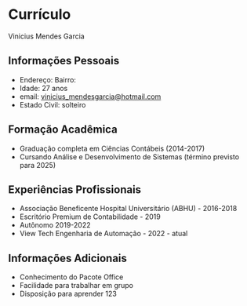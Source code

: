 # Currículo
Vinicius Mendes Garcia

## Informações Pessoais
 - Endereço:  Bairro:
 - Idade: 27 anos
 - email: vinicius_mendesgarcia@hotmail.com
 - Estado Civil: solteiro

## Formação Acadêmica
- Graduação completa em Ciências Contábeis (2014-2017)
- Cursando Análise e Desenvolvimento de Sistemas (término previsto para 2025)

## Experiências Profissionais
- Associação Beneficente Hospital Universitário (ABHU) - 2016-2018
- Escritório Premium de Contabilidade - 2019
- Autônomo 2019-2022
- View Tech Engenharia de Automação - 2022 - atual

## Informações Adicionais
- Conhecimento do Pacote Office
- Facilidade para trabalhar em grupo
- Disposição para aprender
123
